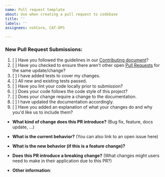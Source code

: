 ```yaml
---
name: Pull request template
about: Use when creating a pull request to codebase
title: ''
labels: ''
assignees: nshCore, CAT-OPS

---
```


### New Pull Request Submissions:

1. [ ] Have you followed the guidelines in our [Contributing document](https://github.com/atlascity/Community/tree/master/CONTRIBUTING.md)?
2. [ ] Have you checked to ensure there aren't other open [Pull Requests](../../pulls) for the same update/change?
3. [ ] I have added tests to cover my changes.
4. [ ] All new and existing tests passed.
5. [ ] Have you lint your code locally prior to submission?
6. [ ] Does your code follows the code style of this project?
7. [ ] Does your change require a change to the documentation.
8. [ ] I have updated the documentation accordingly.
9. [ ] Have you added an explanation of what your changes do and why you'd like us to include them?

* **What kind of change does this PR introduce?** (Bug fix, feature, docs update, ...)

* **What is the current behavior?** (You can also link to an open issue here)

* **What is the new behavior (if this is a feature change)?**

* **Does this PR introduce a breaking change?** (What changes might users need to make in their application due to this PR?)

* **Other information**:
